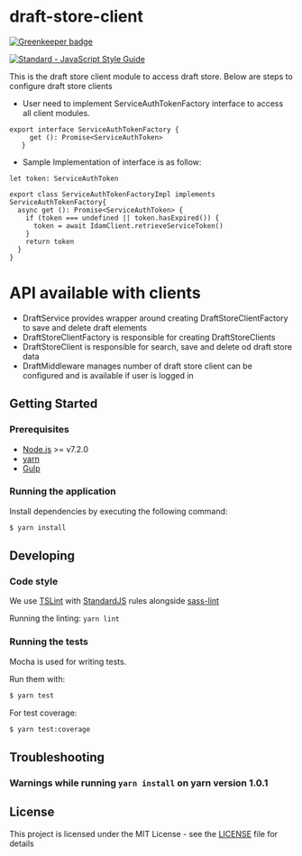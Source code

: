 # draft-store-client

[![Greenkeeper badge](https://badges.greenkeeper.io/hmcts/cmc-citizen-frontend.svg)](https://greenkeeper.io/)

[![Standard - JavaScript Style Guide](https://img.shields.io/badge/code%20style-standard-brightgreen.svg)](http://standardjs.com/)

This is the draft store client module to access draft store. 
Below are steps to configure draft store clients

* User need to implement ServiceAuthTokenFactory interface to access all client modules.  
```
export interface ServiceAuthTokenFactory {
     get (): Promise<ServiceAuthToken>
   }
   ```
   
* Sample Implementation of interface is as follow:
```
let token: ServiceAuthToken

export class ServiceAuthTokenFactoryImpl implements ServiceAuthTokenFactory{
  async get (): Promise<ServiceAuthToken> {
    if (token === undefined || token.hasExpired()) {
      token = await IdamClient.retrieveServiceToken()
    }
    return token
  }
}

```   
# API available with clients
* DraftService provides wrapper around creating DraftStoreClientFactory to save and delete draft elements   
* DraftStoreClientFactory is responsible for creating DraftStoreClients
* DraftStoreClient is responsible for search, save and delete od draft store data
* DraftMiddleware manages number of draft store client can be configured and is available if user is logged in

## Getting Started

### Prerequisites

* [Node.js](https://nodejs.org/) >= v7.2.0
* [yarn](https://yarnpkg.com/)
* [Gulp](http://gulpjs.com/)

### Running the application

Install dependencies by executing the following command:

 ```bash
$ yarn install
 ```

## Developing

### Code style

We use [TSLint](https://palantir.github.io/tslint/) with [StandardJS](http://standardjs.com/index.html) rules alongside [sass-lint](https://github.com/sasstools/sass-lint)

Running the linting:
`yarn lint`

### Running the tests

Mocha is used for writing tests.

Run them with:

```bash
$ yarn test
```

For test coverage:

```bash
$ yarn test:coverage
```

## Troubleshooting

### Warnings while running ```yarn install``` on yarn version 1.0.1

## License

This project is licensed under the MIT License - see the [LICENSE](LICENSE.txt) file for details

